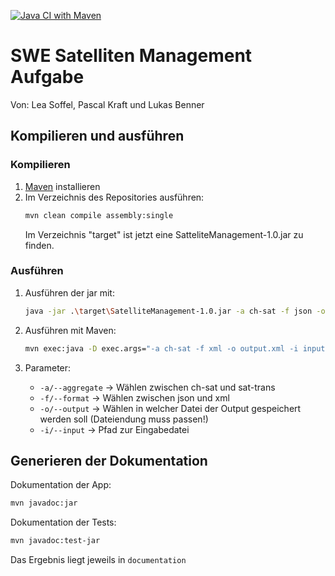 [![Java CI with Maven](https://github.com/DHBW-INF2020/SWE2022_LS_LB_PK/actions/workflows/maven.yml/badge.svg?branch=main)](https://github.com/DHBW-INF2020/SWE2022_LS_LB_PK/actions/workflows/maven.yml)

# SWE Satelliten Management Aufgabe

Von: Lea Soffel, Pascal Kraft und Lukas Benner

## Kompilieren und ausführen

### Kompilieren
1. [Maven](https://maven.apache.org/download.cgi) installieren
2. Im Verzeichnis des Repositories ausführen:
    ```bash
    mvn clean compile assembly:single
    ```
   Im Verzeichnis "target" ist jetzt eine SatteliteManagement-1.0.jar zu finden.

### Ausführen
1. Ausführen der jar mit:
    ```bash
   java -jar .\target\SatelliteManagement-1.0.jar -a ch-sat -f json -o output.json -i input.json
    ```

2. Ausführen mit Maven:
   ```bash
   mvn exec:java -D exec.args="-a ch-sat -f xml -o output.xml -i input.json"
   ```
3. Parameter:
    - `-a/--aggregate` &#8594; Wählen zwischen ch-sat und sat-trans
    - `-f/--format` &#8594; Wählen zwischen json und xml
    - `-o/--output` &#8594; Wählen in welcher Datei der Output gespeichert werden soll (Dateiendung muss passen!)
    - `-i/--input` &#8594; Pfad zur Eingabedatei
## Generieren der Dokumentation
Dokumentation der App:
```bash
mvn javadoc:jar
```

Dokumentation der Tests:
```bash
mvn javadoc:test-jar
```

Das Ergebnis liegt jeweils in `documentation`
